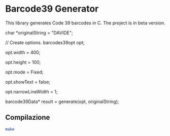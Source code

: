 # Barcode39 Generator

This library generates Code 39 barcodes in C. The project is in beta version.


char *originalString = "DAVIDE";

// Create options.
barcodex39opt opt;

opt.width  = 400;

opt.height = 100;

opt.mode = Fixed;

opt.showText = false;

opt.narrowLineWidth = 1;

barcode39Data* result = generate(opt, originalString);



## Compilazione

```sh
make
